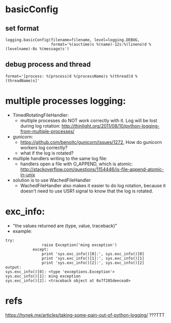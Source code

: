 # basicConfig
## set format
```
logging.basicConfig(filename=filename, level=logging.DEBUG,
                    format='%(asctime)s %(name)-12s:%(lineno)d %(levelname)-8s %(message)s')
```
## debug process and thread
```
format='[process: %(process)d %(processName)s %(thread)d %(threadName)s]'
```

# multiple processes logging:
* TimedRotatingFileHandler:
  * multiple processes do NOT work correctly with it. Log will be lost during log rotation: http://thinlight.org/2011/08/10/python-logging-from-multiple-processes/
* gunicorn:
  * https://github.com/benoitc/gunicorn/issues/1272, How do gunicorn workers log correctly?
  * what if the log is rotated?
* multiple handlers writing to the same log file:
  * handlers open a file with O_APPEND, which is atomic: http://stackoverflow.com/questions/1154446/is-file-append-atomic-in-unix
* solution is to use WachedFileHandler
  * WachedFileHandler also makes it easier to do log rotation, because it doesn't need to use USR1 signal to know that the log is rotated.

# exc_info:
* "the values returned are (type, value, traceback)"
* example:
```
try:
                raise Exception('ming exception')
            except:
                print 'sys.exc_info()[0]:', sys.exc_info()[0]
                print 'sys.exc_info()[1]:', sys.exc_info()[1]
                print 'sys.exc_info()[2]:', sys.exc_info()[2]
output:
sys.exc_info()[0]: <type 'exceptions.Exception'>
sys.exc_info()[1]: ming exception
sys.exc_info()[2]: <traceback object at 0x7f285deecea8>
```
# refs
https://hynek.me/articles/taking-some-pain-out-of-python-logging/ ???TTT
